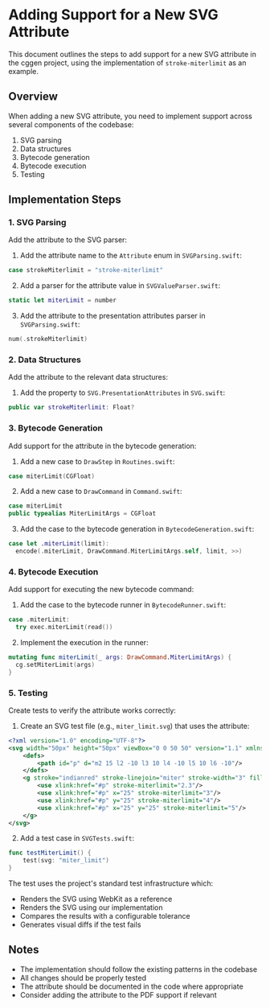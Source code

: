 # Adding Support for a New SVG Attribute

This document outlines the steps to add support for a new SVG attribute in the cggen project, using the implementation of `stroke-miterlimit` as an example.

## Overview

When adding a new SVG attribute, you need to implement support across several components of the codebase:
1. SVG parsing
2. Data structures
3. Bytecode generation
4. Bytecode execution
5. Testing

## Implementation Steps

### 1. SVG Parsing

Add the attribute to the SVG parser:

1. Add the attribute name to the `Attribute` enum in `SVGParsing.swift`:
```swift
case strokeMiterlimit = "stroke-miterlimit"
```

2. Add a parser for the attribute value in `SVGValueParser.swift`:
```swift
static let miterLimit = number
```

3. Add the attribute to the presentation attributes parser in `SVGParsing.swift`:
```swift
num(.strokeMiterlimit)
```

### 2. Data Structures

Add the attribute to the relevant data structures:

1. Add the property to `SVG.PresentationAttributes` in `SVG.swift`:
```swift
public var strokeMiterlimit: Float?
```

### 3. Bytecode Generation

Add support for the attribute in the bytecode generation:

1. Add a new case to `DrawStep` in `Routines.swift`:
```swift
case miterLimit(CGFloat)
```

2. Add a new case to `DrawCommand` in `Command.swift`:
```swift
case miterLimit
public typealias MiterLimitArgs = CGFloat
```

3. Add the case to the bytecode generation in `BytecodeGeneration.swift`:
```swift
case let .miterLimit(limit):
  encode(.miterLimit, DrawCommand.MiterLimitArgs.self, limit, >>)
```

### 4. Bytecode Execution

Add support for executing the new bytecode command:

1. Add the case to the bytecode runner in `BytecodeRunner.swift`:
```swift
case .miterLimit:
  try exec.miterLimit(read())
```

2. Implement the execution in the runner:
```swift
mutating func miterLimit(_ args: DrawCommand.MiterLimitArgs) {
  cg.setMiterLimit(args)
}
```

### 5. Testing

Create tests to verify the attribute works correctly:

1. Create an SVG test file (e.g., `miter_limit.svg`) that uses the attribute:
```xml
<?xml version="1.0" encoding="UTF-8"?>
<svg width="50px" height="50px" viewBox="0 0 50 50" version="1.1" xmlns="http://www.w3.org/2000/svg" xmlns:xlink="http://www.w3.org/1999/xlink">
    <defs>
        <path id="p" d="m2 15 l2 -10 l3 10 l4 -10 l5 10 l6 -10"/>
    </defs>
    <g stroke="indianred" stroke-linejoin="miter" stroke-width="3" fill="none">
        <use xlink:href="#p" stroke-miterlimit="2.3"/>
        <use xlink:href="#p" x="25" stroke-miterlimit="3"/>
        <use xlink:href="#p" y="25" stroke-miterlimit="4"/>
        <use xlink:href="#p" x="25" y="25" stroke-miterlimit="5"/>
    </g>
</svg>
```

2. Add a test case in `SVGTests.swift`:
```swift
func testMiterLimit() {
    test(svg: "miter_limit")
}
```

The test uses the project's standard test infrastructure which:
- Renders the SVG using WebKit as a reference
- Renders the SVG using our implementation
- Compares the results with a configurable tolerance
- Generates visual diffs if the test fails

## Notes

- The implementation should follow the existing patterns in the codebase
- All changes should be properly tested
- The attribute should be documented in the code where appropriate
- Consider adding the attribute to the PDF support if relevant 